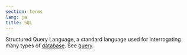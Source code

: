 ```yaml
---
section: terms
lang: ja
title: SQL
---
```


Structured Query Language, a standard language used for interrogating many types of [database](/glossary/en/terms/database/). See [query](/glossary/en/terms/query/).